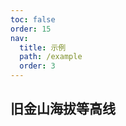 ```yaml
---
toc: false
order: 15
nav:
  title: 示例
  path: /example
  order: 3
---
```


## 旧金山海拔等高线

<code src= './sfContour/index.tsx' compact="true" defaultShowCode></code>
